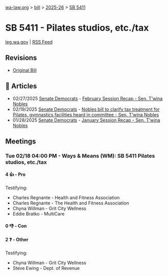[wa-law.org](/) > [bill](/bill/) > [2025-26](/bill/2025-26/) > [SB 5411](/bill/2025-26/sb/5411/)

# SB 5411 - Pilates studios, etc./tax
[leg.wa.gov](https://app.leg.wa.gov/billsummary?BillNumber=5411&Year=2025&Initiative=false) | [RSS Feed](./rss.xml)

## Revisions
* [Original Bill](1/)

## 📰 Articles
* 02/27/2025 [Senate Democrats](/org/senate_democrats/) - [February Session Recap - Sen. T’wina Nobles](https://senatedemocrats.wa.gov/nobles/2025/02/26/february-session-recap-2/#:~:text=SB%205411)
* 02/19/2025 [Senate Democrats](/org/senate_democrats/) - [Nobles bill to clarify tax treatment for Pilates, gymnastics facilities heard in committee - Sen. T’wina Nobles](https://senatedemocrats.wa.gov/nobles/2025/02/18/nobles-bill-to-clarify-tax-treatment-for-pilates-gymnastics-facilities-heard-in-committee/#:~:text=Senate%20Bill%205411)
* 01/28/2025 [Senate Democrats](/org/senate_democrats/) - [January Session Recap - Sen. T’wina Nobles](https://senatedemocrats.wa.gov/nobles/2025/01/28/january-session-recap-2/#:~:text=SB%205411)

## Meetings
### Tue 02/18 04:00 PM - Ways & Means (WM): SB 5411 Pilates studios, etc./tax
#### 4 👍 - Pro
Testifying:
* Charles Regnante - Health and Fitness Association
* Charles Regnante - The Health and Fitness Association
* Chyna Willman - Grit City Wellness
* Eddie Bratko - MultiCare

#### 0 👎 - Con

#### 2 ❓ - Other
Testifying:
* Chyna Willman - Grit City Wellness
* Steve Ewing - Dept. of Revenue
